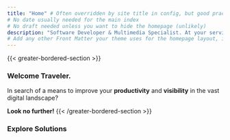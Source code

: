 ```yaml
---
title: "Home" # Often overridden by site title in config, but good practice
# No date usually needed for the main index
# No draft needed unless you want to hide the homepage (unlikely)
description: "Software Developer & Multimedia Specialist. At your service."
# Add any other Front Matter your theme uses for the homepage layout, if applicable
---
```


{{< greater-bordered-section >}}
### Welcome Traveler.
In search of a means to improve your **productivity** and **visibility** in the vast digital landscape? 

**Look no further!** 
{{< /greater-bordered-section >}}

### Explore Solutions 